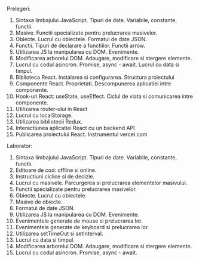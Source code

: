 Prelegeri:

1. Sintaxa limbajului JavaScript. Tipuri de date. Variabile, constante, functii.
2. Masive. Functii specializate pentru prelucrarea masivelor.
3. Obiecte. Lucrul cu obiectele. Formatul de date JSON.
4. Functii. Tipuri de declarare a functiilor. Functii arrow.
5. Utilizarea JS la manipularea cu DOM. Evenimente.
6. Modificarea arborelui DOM. Adaugare, modificare si stergere elemente.
7. Lucrul cu codul asincron. Promise, async - await. Lucrul cu data si timpul.
8. Biblioteca React. Instalarea si configurarea. Structura proiectului
9. Componente React. Proprietati. Descompunerea aplicatiei intre componente.
10. Hook-uri React: useState, useEffect. Ciclul de viata si comunicarea intre componente.
11. Utilizarea router-ului in React
12. Lucrul cu localStorage.
13. Utilizarea bibliotecii Redux.
14. Interactiunea aplicatiei React cu un backend API
15. Publicarea proiectului React. Instrumentul vercel.com


Laborator:
1. Sintaxa limbajului JavaScript. Tipuri de date. Variabile, constante, functii.
2. Editoare de cod: offline si online.
3. Instructiuni ciclice si de decizie.
4. Lucrul cu masivele. Parcurgerea si prelucrarea elementelor masivului.
5. Functii specializate pentru prelucrarea masivelor.
6. Obiecte. Lucrul cu obiectele. 
7. Masive de obiecte. 
8. Formatul de date JSON.
9. Utilizarea JS la manipularea cu DOM. Evenimente.
10. Evenimentele generate de mouse si prelucrarea lor.
11. Evenimentele generate de keyboard si prelucrarea lor.
12. Utilizarea setTimeOut si setInterval. 
13. Lucrul cu data si timpul.
14. Modificarea arborelui DOM. Adaugare, modificare si stergere elemente.
15. Lucrul cu codul asincron. Promise, async - await.
